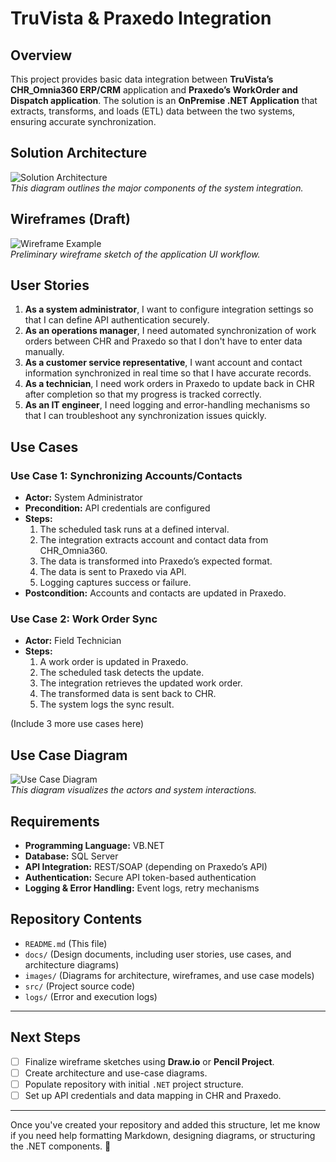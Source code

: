
# TruVista & Praxedo Integration

## Overview
This project provides basic data integration between **TruVista’s CHR_Omnia360 ERP/CRM** application and **Praxedo’s WorkOrder and Dispatch application**. The solution is an **OnPremise .NET Application** that extracts, transforms, and loads (ETL) data between the two systems, ensuring accurate synchronization.

## Solution Architecture
![Solution Architecture](images/architecture-diagram.jpg)  
*This diagram outlines the major components of the system integration.*

## Wireframes (Draft)
![Wireframe Example](images/wireframe-home.jpg)  
*Preliminary wireframe sketch of the application UI workflow.*

## User Stories
1. **As a system administrator**, I want to configure integration settings so that I can define API authentication securely.
2. **As an operations manager**, I need automated synchronization of work orders between CHR and Praxedo so that I don't have to enter data manually.
3. **As a customer service representative**, I want account and contact information synchronized in real time so that I have accurate records.
4. **As a technician**, I need work orders in Praxedo to update back in CHR after completion so that my progress is tracked correctly.
5. **As an IT engineer**, I need logging and error-handling mechanisms so that I can troubleshoot any synchronization issues quickly.

## Use Cases
### **Use Case 1: Synchronizing Accounts/Contacts**
- **Actor:** System Administrator
- **Precondition:** API credentials are configured
- **Steps:**
  1. The scheduled task runs at a defined interval.
  2. The integration extracts account and contact data from CHR_Omnia360.
  3. The data is transformed into Praxedo’s expected format.
  4. The data is sent to Praxedo via API.
  5. Logging captures success or failure.
- **Postcondition:** Accounts and contacts are updated in Praxedo.

### **Use Case 2: Work Order Sync**
- **Actor:** Field Technician
- **Steps:**
  1. A work order is updated in Praxedo.
  2. The scheduled task detects the update.
  3. The integration retrieves the updated work order.
  4. The transformed data is sent back to CHR.
  5. The system logs the sync result.

(Include 3 more use cases here)

## Use Case Diagram
![Use Case Diagram](images/use-case-diagram.jpg)  
*This diagram visualizes the actors and system interactions.*

## Requirements
- **Programming Language:** VB.NET
- **Database:** SQL Server
- **API Integration:** REST/SOAP (depending on Praxedo’s API)
- **Authentication:** Secure API token-based authentication
- **Logging & Error Handling:** Event logs, retry mechanisms

## Repository Contents
- `README.md` (This file)
- `docs/` (Design documents, including user stories, use cases, and architecture diagrams)
- `images/` (Diagrams for architecture, wireframes, and use case models)
- `src/` (Project source code)
- `logs/` (Error and execution logs)

---

## **Next Steps**
- [ ] Finalize wireframe sketches using **Draw.io** or **Pencil Project**.
- [ ] Create architecture and use-case diagrams.
- [ ] Populate repository with initial `.NET` project structure.
- [ ] Set up API credentials and data mapping in CHR and Praxedo.

---

Once you've created your repository and added this structure, let me know if you need help formatting Markdown, designing diagrams, or structuring the .NET components. 🚀
